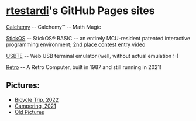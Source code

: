 [rtestardi](https://github.com/rtestardi)'s GitHub Pages sites
=================

[Calchemy](https://rtestardi.github.io/calchemy) -- Calchemy™ -- Math Magic

[StickOS](https://rtestardi.github.io/StickOS) -- StickOS® BASIC -- an entirely MCU-resident patented interactive programming environment;
[2nd place contest entry video](http://www.youtube.com/watch?v=nSgha8qjB3E)

[USBTE](https://rtestardi.github.io/usbte/usbte.html) -- Web USB terminal emulator (well, without actual emulation :-)

[Retro](https://rtestardi.github.io/retro/retro.pdf) -- A Retro Computer, built in 1987 and still running in 2021!

## Pictures:

- [Bicycle Trip, 2022](https://onedrive.live.com/?authkey=%21ANAjN%2DHKTE96gkc&v=photos&id=F9F5D0088713D32B%21257776&cid=F9F5D0088713D32B)
- [Campering, 2021](https://1drv.ms/u/s!AivTE4cI0PX5j7IFAozMPVGkdygzaw?e=sx7HMU)
- [Old Pictures](https://rtestardi.wixsite.com/rtestardi/lily)
